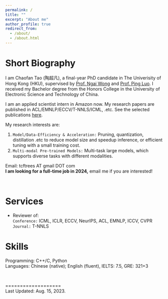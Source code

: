 ```yaml
---
permalink: /
title: ""
excerpt: "About me"
author_profile: true
redirect_from:
  - /about/
  - /about.html
---
```


<!-- <img src="../images/cftao.jpg" width="300" height="200"/> -->

# Short Biography

I am Chaofan Tao (陶超凡), a final-year PhD candidate in The Univerisity of Hong Kong (HKU), supervised by [Prof. Ngai Wong](https://www.eee.hku.hk/~nwong/) and [Prof. Ping Luo](http://luoping.me/). I received my Bachelor degree from the Honors College in the University of Electronic Science and Technology of China.

I am an applied scientist intern in Amazon now. My research papers are published in ACL/EMNLP/ECCV/T-NNLS/ICML, .etc. See the selected publications [here](https://chaofantao.top/publications/).

My research interests are: <br>

1. `Model/Data-Efficiency & Acceleration:` Pruning, quantization, distillation .etc to reduce model size and speedup inference, or efficient tuning with a small training cost. <br>
2. `Multi-modal Pre-trained Models:` Multi-task large models, which supports diverse tasks with different modalities.<br>

Email: tcftrees AT gmail DOT com <br>
**I am looking for a full-time job in 2024,** email me if you are interested!

<!-- &nbsp;&nbsp;&nbsp;&nbsp; -->
<!--  -->
<!-- [Univerisity of Hong Kong (HKU)](https://www.hku.hk/), supervised by [Prof. Ngai Wong](https://www.eee.hku.hk/~nwong/) and [Prof. Ping Luo](http://luoping.me/).
I received my B.S. in the [Yingcai Honors College](http://www.yingcai.uestc.edu.cn/),  -->

<br>

# Services

- Reviewer of: <br>
  `Conference:` ICML, ICLR, ECCV, NeurIPS, ACL, EMNLP, ICCV, CVPR <br>
  `Journal:` T-NNLS
  <br>

<!-- # Services
  Teaching Assistant on ENGG1330 Computer programming I
<br>  -->

# Skills

Programming: C++/C, Python <br>
Languages: Chinese (native); English (fluent), IELTS: 7.5, GRE: 321+3 <br>

<br>

<!-- # Hobbies
- Basketball [Dunk when in youth]()
- Photographing
- Hiking -->

===================  
Last Updated: Aug. 15, 2023.

<br>
<br>
<br>
